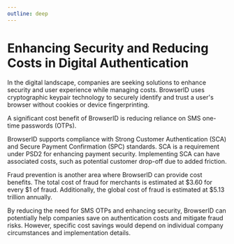 ```yaml
---
outline: deep
---
```


# Enhancing Security and Reducing Costs in Digital Authentication

In the digital landscape, companies are seeking solutions to enhance security and user experience while managing costs. BrowserID uses cryptographic keypair technology to securely identify and trust a user's browser without cookies or device fingerprinting.

A significant cost benefit of BrowserID is reducing reliance on SMS one-time passwords (OTPs).

BrowserID supports compliance with Strong Customer Authentication (SCA) and Secure Payment Confirmation (SPC) standards. SCA is a requirement under PSD2 for enhancing payment security. Implementing SCA can have associated costs, such as potential customer drop-off due to added friction.

Fraud prevention is another area where BrowserID can provide cost benefits. The total cost of fraud for merchants is estimated at $3.60 for every $1 of fraud. Additionally, the global cost of fraud is estimated at $5.13 trillion annually.

By reducing the need for SMS OTPs and enhancing security, BrowserID can potentially help companies save on authentication costs and mitigate fraud risks. However, specific cost savings would depend on individual company circumstances and implementation details.
